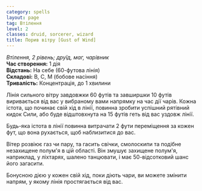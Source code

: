 ```yaml
---
category: spells
layout: page
tag: Втілення
level: 2
classes: druid, sorcerer, wizard
title: Порив вітру [Gust of Wind]
---
```


_Втілення, 2 рівень; друїд, маг, чарівник_    
**Час створення:** 1 дія    
**Відстань:** На себе (60-футова лінія)    
**Складові:** В, С, М (бобове насіння)    
**Тривалість:** Концентрація, до 1 хвилини    

Лінія сильного вітру завдовжки 60 футів та завширшки 10 футів виривається від вас у вибраному вами напрямку на час дії чарів. Кожна істота, що починає свій хід в лінії, повинна зробити успішний рятівний кидок Сили, або буде відштовхнута на 15 футів геть від вас уздовж лінії.    

Будь-яка істота в лінії повинна витрачати 2 фути переміщення за кожен фут, що вона рухається, щоб наблизитися до вас.    

Вітер розвіює газ чи пару, та гасить свічки, смолоскипи та подібне незахищене полум'я в цій області. Він змушує захищене полум'я, наприклад, у ліхтарях, шалено танцювати, і має 50-відсотковий шанс його загасити.    

Бонусною дією у кожен свій хід, поки діють чари, ви можете змінити напрям, у якому лінія простягається від вас.
